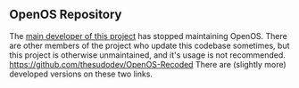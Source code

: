 ## OpenOS Repository
The [main developer of this project](https://github.com/sc39IsADev) has stopped maintaining OpenOS. There are other members of the project who update this codebase sometimes, but this project is otherwise unmaintained, and it's usage is not recommended.
https://github.com/thesudodev/OpenOS-Recoded
There are (slightly more) developed versions on these two links.
